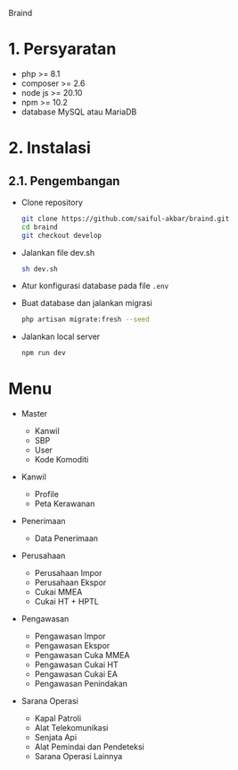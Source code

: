 Braind

# 1. Persyaratan

- php >= 8.1
- composer >= 2.6
- node js >= 20.10
- npm >= 10.2
- database MySQL atau MariaDB

# 2. Instalasi

## 2.1. Pengembangan

- Clone repository

  ```bash
  git clone https://github.com/saiful-akbar/braind.git
  cd braind
  git checkout develop
  ```

- Jalankan file dev.sh

  ```sh
  sh dev.sh
  ```

- Atur konfigurasi database pada file `.env`

- Buat database dan jalankan migrasi

  ```bash
  php artisan migrate:fresh --seed
  ```

- Jalankan local server

  ```bash
  npm run dev
  ```

# Menu

- Master

  - Kanwil
  - SBP
  - User
  - Kode Komoditi

- Kanwil

  - Profile
  - Peta Kerawanan

- Penerimaan

  - Data Penerimaan

- Perusahaan

  - Perusahaan Impor
  - Perusahaan Ekspor
  - Cukai MMEA
  - Cukai HT + HPTL

- Pengawasan

  - Pengawasan Impor
  - Pengawasan Ekspor
  - Pengawasan Cuka MMEA
  - Pengawasan Cukai HT
  - Pengawasan Cukai EA
  - Pengawasan Penindakan

- Sarana Operasi
  - Kapal Patroli
  - Alat Telekomunikasi
  - Senjata Api
  - Alat Pemindai dan Pendeteksi
  - Sarana Operasi Lainnya
